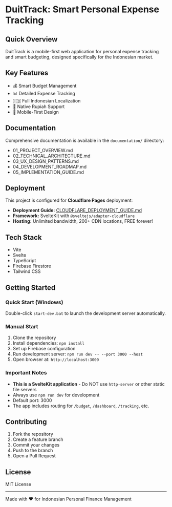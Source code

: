 # DuitTrack: Smart Personal Expense Tracking

## Quick Overview
DuitTrack is a mobile-first web application for personal expense tracking and smart budgeting, designed specifically for the Indonesian market.

## Key Features
- 💰 Smart Budget Management
- 📊 Detailed Expense Tracking
- 🇮🇩 Full Indonesian Localization
- 💱 Native Rupiah Support
- 📱 Mobile-First Design

## Documentation
Comprehensive documentation is available in the `documentation/` directory:
- 01_PROJECT_OVERVIEW.md
- 02_TECHNICAL_ARCHITECTURE.md
- 03_UX_DESIGN_PATTERNS.md
- 04_DEVELOPMENT_ROADMAP.md
- 05_IMPLEMENTATION_GUIDE.md

## Deployment
This project is configured for **Cloudflare Pages** deployment:
- **Deployment Guide:** [CLOUDFLARE_DEPLOYMENT_GUIDE.md](./CLOUDFLARE_DEPLOYMENT_GUIDE.md)
- **Framework:** SvelteKit with `@sveltejs/adapter-cloudflare`
- **Hosting:** Unlimited bandwidth, 200+ CDN locations, FREE forever!

## Tech Stack
- Vite
- Svelte
- TypeScript
- Firebase Firestore
- Tailwind CSS

## Getting Started

### Quick Start (Windows)
Double-click `start-dev.bat` to launch the development server automatically.

### Manual Start
1. Clone the repository
2. Install dependencies: `npm install`
3. Set up Firebase configuration
4. Run development server: `npm run dev -- --port 3000 --host`
5. Open browser at: `http://localhost:3000`

### Important Notes
- **This is a SvelteKit application** - Do NOT use `http-server` or other static file servers
- Always use `npm run dev` for development
- Default port: 3000
- The app includes routing for `/budget`, `/dashboard`, `/tracking`, etc.

## Contributing
1. Fork the repository
2. Create a feature branch
3. Commit your changes
4. Push to the branch
5. Open a Pull Request

## License
MIT License

---
Made with ❤️ for Indonesian Personal Finance Management